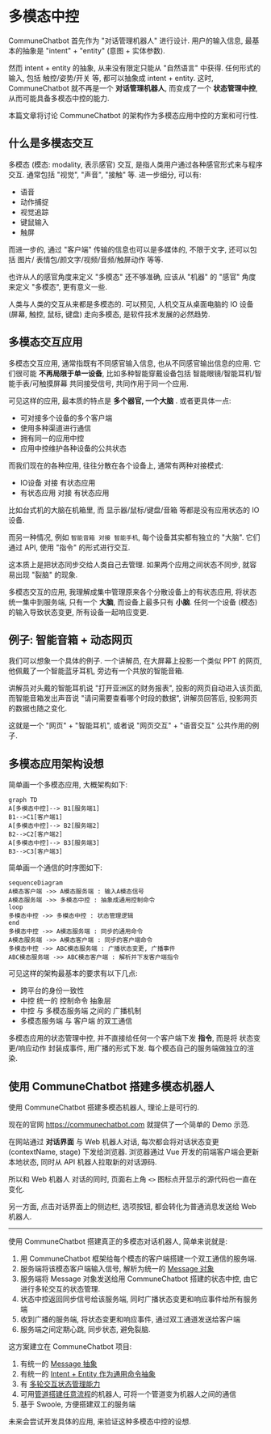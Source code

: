 # 多模态中控

CommuneChatbot 首先作为 "对话管理机器人" 进行设计.
用户的输入信息, 最基本的抽象是 "intent" + "entity" (意图 + 实体参数).

然而 intent + entity 的抽象, 从来没有限定只能从 "自然语言" 中获得.
任何形式的输入, 包括 触控/姿势/开关 等, 都可以抽象成 intent + entity.
这时, CommuneChatbot 就不再是一个 __对话管理机器人__, 而变成了一个 __状态管理中控__, 从而可能具备多模态中控的能力.

本篇文章将讨论 CommuneChatbot 的架构作为多模态应用中控的方案和可行性.

## 什么是多模态交互

多模态 (模态: modality, 表示感官) 交互, 是指人类用户通过各种感官形式来与程序交互.
通常包括 "视觉", "声音", "接触" 等. 进一步细分, 可以有:

- 语音
- 动作捕捉
- 视觉追踪
- 键鼠输入
- 触屏

而进一步的, 通过 "客户端" 传输的信息也可以是多媒体的, 不限于文字, 还可以包括 图片/ 表情包/颜文字/视频/音频/触屏动作 等等.

也许从人的感官角度来定义 "多模态" 还不够准确, 应该从 "机器" 的 "感官" 角度来定义 "多模态", 更有意义一些.

人类与人类的交互从来都是多模态的. 可以预见, 人机交互从桌面电脑的 IO 设备 (屏幕, 触控, 鼠标, 键盘) 走向多模态, 是软件技术发展的必然趋势.

## 多模态交互应用

多模态交互应用, 通常指既有不同感官输入信息, 也从不同感官输出信息的应用.
它们很可能 __不再局限于单一设备__, 比如多种智能穿戴设备包括 智能眼镜/智能耳机/智能手表/可触摸屏幕 共同接受信号, 共同作用于同一个应用.

可见这样的应用, 最本质的特点是 __多个器官, 一个大脑__ . 或者更具体一点:

- 可对接多个设备的多个客户端
- 使用多种渠道进行通信
- 拥有同一的应用中控
- 应用中控维护各种设备的公共状态

而我们现在的各种应用, 往往分散在各个设备上, 通常有两种对接模式:

- IO设备 对接 有状态应用
- 有状态应用 对接 有状态应用

比如台式机的大脑在机箱里, 而 显示器/鼠标/键盘/音箱 等都是没有应用状态的 IO 设备.

而另一种情况, 例如 ```智能音箱 对接 智能手机```,
每个设备其实都有独立的 "大脑".
它们通过 API, 使用 "指令" 的形式进行交互.

这本质上是把状态同步交给人类自己去管理. 如果两个应用之间状态不同步, 就容易出现 "裂脑" 的现象.

多模态交互的应用, 我理解成集中管理原来各个分散设备上的有状态应用, 将状态统一集中到服务端, 只有一个 __大脑__, 而设备上最多只有 __小脑__. 任何一个设备 (模态) 的输入导致状态变更, 所有设备一起响应变更.

## 例子: 智能音箱 + 动态网页

我们可以想象一个具体的例子. 一个讲解员, 在大屏幕上投影一个类似 PPT 的网页, 他佩戴了一个智能蓝牙耳机, 旁边有一个共放的智能音箱.

讲解员对头戴的智能耳机说 "打开亚洲区的财务报表", 投影的网页自动进入该页面, 而智能音箱发出声音说 "请问需要查看哪个时段的数据", 讲解员回答后, 投影网页的数据也随之变化.

这就是一个 "网页" + "智能耳机", 或者说 "网页交互" + "语音交互" 公共作用的例子.


## 多模态应用架构设想

简单画一个多模态应用, 大概架构如下:

```mermaid
graph TD
A[多模态中控]--> B1[服务端1]
B1-->C1[客户端1]
A[多模态中控]--> B2[服务端2]
B2-->C2[客户端2]
A[多模态中控]--> B3[服务端3]
B3-->C3[客户端3]
```

简单画一个通信的时序图如下:

```mermaid
sequenceDiagram
A模态客户端 ->> A模态服务端 : 输入A模态信号
A模态服务端 ->> 多模态中控 : 抽象成通用控制命令
loop
多模态中控 ->> 多模态中控 : 状态管理逻辑
end
多模态中控 ->> A模态服务端 : 同步的通用命令
A模态服务端 ->> A模态客户端 : 同步的客户端命令
多模态中控 ->> ABC模态服务端 : 广播状态变更, 广播事件
ABC模态服务端 ->> ABC模态客户端 : 解析并下发客户端指令
```

可见这样的架构最基本的要求有以下几点:

- 跨平台的身份一致性
- 中控 统一的 控制命令 抽象层
- 中控 与 多模态服务端 之间的 广播机制
- 多模态服务端 与 客户端 的双工通信

多模态应用的状态管理中控, 并不直接给任何一个客户端下发 __指令__,
而是将 状态变更/响应动作 封装成事件, 用广播的形式下发.
每个模态自己的服务端做独立的渲染.


## 使用 CommuneChatbot 搭建多模态机器人

使用 CommuneChatbot 搭建多模态机器人, 理论上是可行的.

现在的官网 https://communechatbot.com 就提供了一个简单的 Demo 示范.

在网站通过 __对话界面__ 与 Web 机器人对话, 每次都会将对话状态变更 (contextName, stage) 下发给浏览器. 浏览器通过 Vue 开发的前端客户端会更新本地状态, 同时从 API 机器人拉取新的对话源码.

所以和 Web 机器人 对话的同时, 页面右上角 ```<>``` 图标点开显示的源代码也一直在变化.

另一方面, 点击对话界面上的侧边栏, 选项按钮, 都会转化为普通消息发送给 Web 机器人.

----

使用 CommuneChatbot 搭建真正的多模态对话机器人, 简单来说就是:

1. 用 CommuneChatbot 框架给每个模态的客户端搭建一个双工通信的服务端.
1. 服务端将该模态客户端输入信号, 解析为统一的 [Message 对象](/zh-cn/engineer/messages.md)
1. 服务端将 Message 对象发送给用 CommuneChatbot 搭建的状态中控, 由它进行多轮交互的状态管理.
1. 状态中控返回同步信号给该服务端, 同时广播状态变更和响应事件给所有服务端
1. 收到广播的服务端, 将状态变更和响应事件, 通过双工通道发送给客户端
1. 服务端之间定期心跳, 同步状态, 避免裂脑.

这方案建立在 CommuneChatbot 项目:

1. 有统一的 [Message 抽象](/zh-cn/engineer/messages.md)
1. 有统一的 [Intent + Entity 作为通用命令抽象](/zh-cn/dm/intent.md)
1. 有 [多轮交互状态管理能力](/zh-cn/dm-lifecircle.md)
1. 可用[管道搭建任意流程](/zh-cn/engineer/pipeline.md)的机器人, 可将一个管道变为机器人之间的通信
1. 基于 Swoole, 方便搭建双工的服务端

未来会尝试开发具体的应用, 来验证这种多模态中控的设想.
